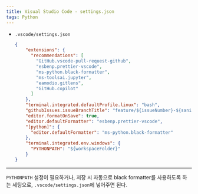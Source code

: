 ```yaml
---
title: Visual Studio Code - settings.json
tags: Python
---
```


<!--more-->

- `.vscode/settings.json`
    ```json
    {
        "extensions": {
          "recommendations": [
            "GitHub.vscode-pull-request-github",
            "esbenp.prettier-vscode",
            "ms-python.black-formatter",
            "ms-toolsai.jupyter",
            "eamodio.gitlens",
            "GitHub.copilot"
          ]
        },
        "terminal.integrated.defaultProfile.linux": "bash",
        "githubIssues.issueBranchTitle": "feature/${issueNumber}-${sanitizedIssueTitle}",
        "editor.formatOnSave": true,
        "editor.defaultFormatter": "esbenp.prettier-vscode",
        "[python]": {
          "editor.defaultFormatter": "ms-python.black-formatter"
        },
        "terminal.integrated.env.windows": {
          "PYTHONPATH": "${workspaceFolder}"
        }
    }
    ```

---

`PYTHONPATH` 설정이 필요하거나, 저장 시 자동으로 black formatter를 사용하도록 하는 세팅으로, `.vscode/settings.json`에 넣어주면 된다.